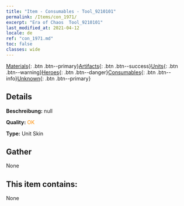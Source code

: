 ```yaml
---
title: "Item - Consumables - Tool_9210101"
permalink: /Items/con_1971/
excerpt: "Era of Chaos  Tool_9210101"
last_modified_at: 2021-04-12
locale: de
ref: "con_1971.md"
toc: false
classes: wide
---
```

 [Materials](/de/Items/){: .btn .btn--primary}[Artifacts](/de/Items/Artifacts/){: .btn .btn--success}[Units](/de/Items/Units/){: .btn .btn--warning}[Heroes](/de/Items/Heroes/){: .btn .btn--danger}[Consumables](/de/Items/Consumables/){: .btn .btn--info}[Unknown](/de/Items/Unknown/){: .btn .btn--primary}

## Details
 **Beschreibung:** null

 **Quality:** <span style="color: #FF8C00">OK</span>

 **Type:** Unit Skin

## Gather

  None

## This item contains:

  None

